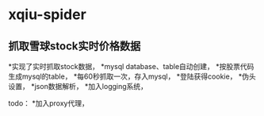# xqiu-spider
抓取雪球stock实时价格数据
---
*实现了实时抓取stock数据，
*mysql database、table自动创建，
*按股票代码生成mysql的table，
*每60秒抓取一次，存入mysql，
*登陆获得cookie，
*伪头设置，
*json数据解析，
*加入logging系统，

todo：
*加入proxy代理，
